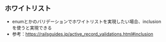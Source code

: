 ## ホワイトリスト
- enumとかのバリデーションでホワイトリストを実現したい場合、inclusionを使うと実現できる
- 参考：https://railsguides.jp/active_record_validations.html#inclusion
